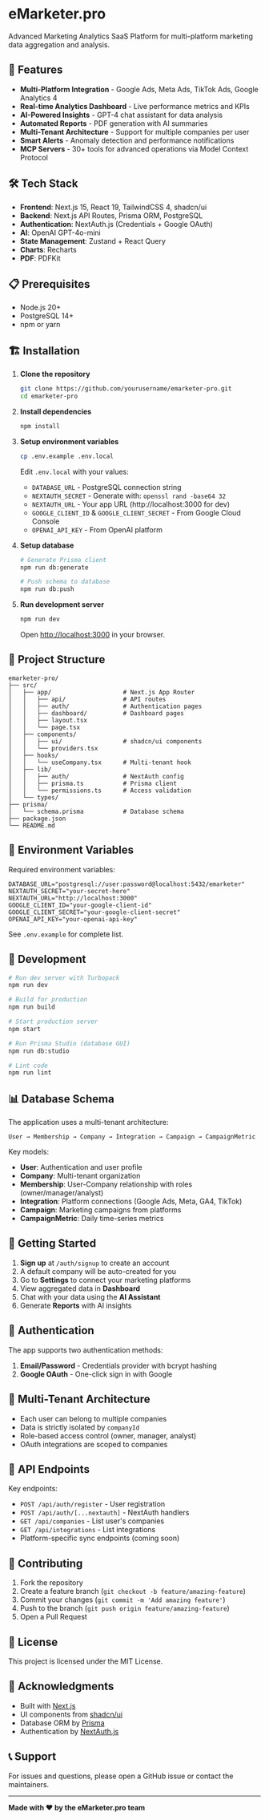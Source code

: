 # eMarketer.pro

Advanced Marketing Analytics SaaS Platform for multi-platform marketing data aggregation and analysis.

## 🚀 Features

- **Multi-Platform Integration** - Google Ads, Meta Ads, TikTok Ads, Google Analytics 4
- **Real-time Analytics Dashboard** - Live performance metrics and KPIs
- **AI-Powered Insights** - GPT-4 chat assistant for data analysis
- **Automated Reports** - PDF generation with AI summaries
- **Multi-Tenant Architecture** - Support for multiple companies per user
- **Smart Alerts** - Anomaly detection and performance notifications
- **MCP Servers** - 30+ tools for advanced operations via Model Context Protocol

## 🛠 Tech Stack

- **Frontend**: Next.js 15, React 19, TailwindCSS 4, shadcn/ui
- **Backend**: Next.js API Routes, Prisma ORM, PostgreSQL
- **Authentication**: NextAuth.js (Credentials + Google OAuth)
- **AI**: OpenAI GPT-4o-mini
- **State Management**: Zustand + React Query
- **Charts**: Recharts
- **PDF**: PDFKit

## 📋 Prerequisites

- Node.js 20+
- PostgreSQL 14+
- npm or yarn

## 🏗 Installation

1. **Clone the repository**
   ```bash
   git clone https://github.com/yourusername/emarketer-pro.git
   cd emarketer-pro
   ```

2. **Install dependencies**
   ```bash
   npm install
   ```

3. **Setup environment variables**
   ```bash
   cp .env.example .env.local
   ```
   
   Edit `.env.local` with your values:
   - `DATABASE_URL` - PostgreSQL connection string
   - `NEXTAUTH_SECRET` - Generate with: `openssl rand -base64 32`
   - `NEXTAUTH_URL` - Your app URL (http://localhost:3000 for dev)
   - `GOOGLE_CLIENT_ID` & `GOOGLE_CLIENT_SECRET` - From Google Cloud Console
   - `OPENAI_API_KEY` - From OpenAI platform

4. **Setup database**
   ```bash
   # Generate Prisma client
   npm run db:generate
   
   # Push schema to database
   npm run db:push
   ```

5. **Run development server**
   ```bash
   npm run dev
   ```

   Open [http://localhost:3000](http://localhost:3000) in your browser.

## 📁 Project Structure

```
emarketer-pro/
├── src/
│   ├── app/                    # Next.js App Router
│   │   ├── api/                # API routes
│   │   ├── auth/               # Authentication pages
│   │   ├── dashboard/          # Dashboard pages
│   │   ├── layout.tsx
│   │   └── page.tsx
│   ├── components/
│   │   ├── ui/                 # shadcn/ui components
│   │   └── providers.tsx
│   ├── hooks/
│   │   └── useCompany.tsx      # Multi-tenant hook
│   ├── lib/
│   │   ├── auth/               # NextAuth config
│   │   ├── prisma.ts           # Prisma client
│   │   └── permissions.ts      # Access validation
│   └── types/
├── prisma/
│   └── schema.prisma           # Database schema
├── package.json
└── README.md
```

## 🔑 Environment Variables

Required environment variables:

```env
DATABASE_URL="postgresql://user:password@localhost:5432/emarketer"
NEXTAUTH_SECRET="your-secret-here"
NEXTAUTH_URL="http://localhost:3000"
GOOGLE_CLIENT_ID="your-google-client-id"
GOOGLE_CLIENT_SECRET="your-google-client-secret"
OPENAI_API_KEY="your-openai-api-key"
```

See `.env.example` for complete list.

## 🧪 Development

```bash
# Run dev server with Turbopack
npm run dev

# Build for production
npm run build

# Start production server
npm start

# Run Prisma Studio (database GUI)
npm run db:studio

# Lint code
npm run lint
```

## 📊 Database Schema

The application uses a multi-tenant architecture:

```
User → Membership → Company → Integration → Campaign → CampaignMetric
```

Key models:
- **User**: Authentication and user profile
- **Company**: Multi-tenant organization
- **Membership**: User-Company relationship with roles (owner/manager/analyst)
- **Integration**: Platform connections (Google Ads, Meta, GA4, TikTok)
- **Campaign**: Marketing campaigns from platforms
- **CampaignMetric**: Daily time-series metrics

## 🚦 Getting Started

1. **Sign up** at `/auth/signup` to create an account
2. A default company will be auto-created for you
3. Go to **Settings** to connect your marketing platforms
4. View aggregated data in **Dashboard**
5. Chat with your data using the **AI Assistant**
6. Generate **Reports** with AI insights

## 🔐 Authentication

The app supports two authentication methods:

1. **Email/Password** - Credentials provider with bcrypt hashing
2. **Google OAuth** - One-click sign in with Google

## 🏢 Multi-Tenant Architecture

- Each user can belong to multiple companies
- Data is strictly isolated by `companyId`
- Role-based access control (owner, manager, analyst)
- OAuth integrations are scoped to companies

## 📝 API Endpoints

Key endpoints:

- `POST /api/auth/register` - User registration
- `POST /api/auth/[...nextauth]` - NextAuth handlers
- `GET /api/companies` - List user's companies
- `GET /api/integrations` - List integrations
- Platform-specific sync endpoints (coming soon)

## 🤝 Contributing

1. Fork the repository
2. Create a feature branch (`git checkout -b feature/amazing-feature`)
3. Commit your changes (`git commit -m 'Add amazing feature'`)
4. Push to the branch (`git push origin feature/amazing-feature`)
5. Open a Pull Request

## 📄 License

This project is licensed under the MIT License.

## 🙏 Acknowledgments

- Built with [Next.js](https://nextjs.org/)
- UI components from [shadcn/ui](https://ui.shadcn.com/)
- Database ORM by [Prisma](https://www.prisma.io/)
- Authentication by [NextAuth.js](https://next-auth.js.org/)

## 📞 Support

For issues and questions, please open a GitHub issue or contact the maintainers.

---

**Made with ❤️ by the eMarketer.pro team**

